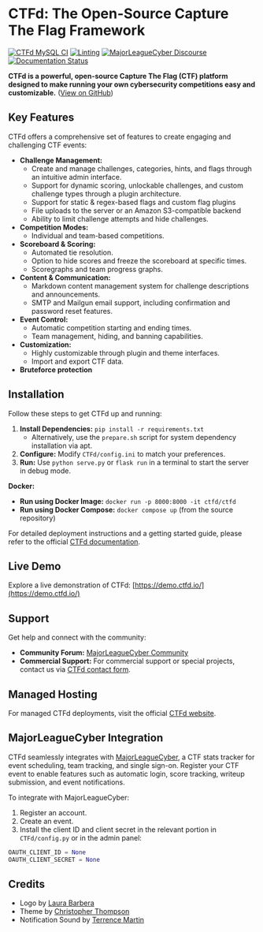 # CTFd: The Open-Source Capture The Flag Framework

[![CTFd MySQL CI](https://github.com/CTFd/CTFd/workflows/CTFd%20MySQL%20CI/badge.svg?branch=master)](https://github.com/CTFd/CTFd/workflows/CTFd%20MySQL%20CI)
[![Linting](https://github.com/CTFd/CTFd/workflows/Linting/badge.svg?branch=master)](https://github.com/CTFd/CTFd/workflows/Linting)
[![MajorLeagueCyber Discourse](https://img.shields.io/discourse/status?server=https%3A%2F%2Fcommunity.majorleaguecyber.org%2F)](https://community.majorleaguecyber.org/)
[![Documentation Status](https://api.netlify.com/api/v1/badges/6d10883a-77bb-45c1-a003-22ce1284190e/deploy-status)](https://docs.ctfd.io)

**CTFd is a powerful, open-source Capture The Flag (CTF) platform designed to make running your own cybersecurity competitions easy and customizable.**  ([View on GitHub](https://github.com/CTFd/CTFd))

## Key Features

CTFd offers a comprehensive set of features to create engaging and challenging CTF events:

*   **Challenge Management:**
    *   Create and manage challenges, categories, hints, and flags through an intuitive admin interface.
    *   Support for dynamic scoring, unlockable challenges, and custom challenge types through a plugin architecture.
    *   Support for static & regex-based flags and custom flag plugins
    *   File uploads to the server or an Amazon S3-compatible backend
    *   Ability to limit challenge attempts and hide challenges.
*   **Competition Modes:**
    *   Individual and team-based competitions.
*   **Scoreboard & Scoring:**
    *   Automated tie resolution.
    *   Option to hide scores and freeze the scoreboard at specific times.
    *   Scoregraphs and team progress graphs.
*   **Content & Communication:**
    *   Markdown content management system for challenge descriptions and announcements.
    *   SMTP and Mailgun email support, including confirmation and password reset features.
*   **Event Control:**
    *   Automatic competition starting and ending times.
    *   Team management, hiding, and banning capabilities.
*   **Customization:**
    *   Highly customizable through plugin and theme interfaces.
    *   Import and export CTF data.
*   **Bruteforce protection**

## Installation

Follow these steps to get CTFd up and running:

1.  **Install Dependencies:** `pip install -r requirements.txt`
    *   Alternatively, use the `prepare.sh` script for system dependency installation via apt.
2.  **Configure:** Modify `CTFd/config.ini` to match your preferences.
3.  **Run:** Use `python serve.py` or `flask run` in a terminal to start the server in debug mode.

**Docker:**

*   **Run using Docker Image:**  `docker run -p 8000:8000 -it ctfd/ctfd`
*   **Run using Docker Compose:**  `docker compose up`  (from the source repository)

For detailed deployment instructions and a getting started guide, please refer to the official [CTFd documentation](https://docs.ctfd.io/).

## Live Demo

Explore a live demonstration of CTFd: [https://demo.ctfd.io/](https://demo.ctfd.io/)

## Support

Get help and connect with the community:

*   **Community Forum:** [MajorLeagueCyber Community](https://community.majorleaguecyber.org/)
*   **Commercial Support:** For commercial support or special projects, contact us via [CTFd contact form](https://ctfd.io/contact/).

## Managed Hosting

For managed CTFd deployments, visit the official [CTFd website](https://ctfd.io/).

## MajorLeagueCyber Integration

CTFd seamlessly integrates with [MajorLeagueCyber](https://majorleaguecyber.org/), a CTF stats tracker for event scheduling, team tracking, and single sign-on. Register your CTF event to enable features such as automatic login, score tracking, writeup submission, and event notifications.

To integrate with MajorLeagueCyber:
1.  Register an account.
2.  Create an event.
3.  Install the client ID and client secret in the relevant portion in `CTFd/config.py` or in the admin panel:

```python
OAUTH_CLIENT_ID = None
OAUTH_CLIENT_SECRET = None
```

## Credits

*   Logo by [Laura Barbera](http://www.laurabb.com/)
*   Theme by [Christopher Thompson](https://github.com/breadchris)
*   Notification Sound by [Terrence Martin](https://soundcloud.com/tj-martin-composer)